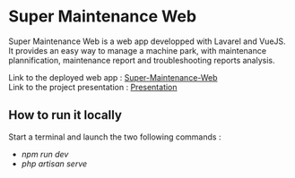 # Super Maintenance Web
Super Maintenance Web is a web app developped with Lavarel and VueJS.
It provides an easy way to manage a machine park, with maintenance plannification, maintenance report and troubleshooting reports analysis.

Link to the deployed web app : [Super-Maintenance-Web](https://supermaintenanceweb.srvz-webapp.he-arc.ch/)  
Link to the project presentation : [Presentation](https://github.com/HE-Arc/Super-Maintenance-Web/blob/master/documentation/Pr%C3%A9sentation/Presentation.pptx)


## How to run it locally
Start a terminal and launch the two following commands :  
* *npm run dev*
* *php artisan serve*
